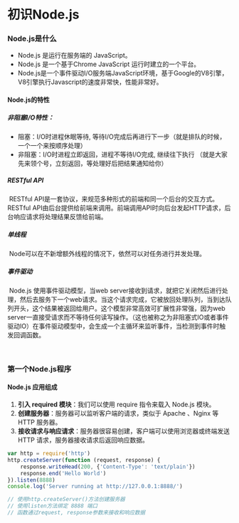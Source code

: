 # 初识Node.js

### Node.js是什么

- Node.js 是运行在服务端的 JavaScript。
- Node.js 是一个基于Chrome JavaScript 运行时建立的一个平台。
- Node.js是一个事件驱动I/O服务端JavaScript环境，基于Google的V8引擎，V8引擎执行Javascript的速度非常快，性能非常好。

#### Node.js的特性
##### 非阻塞I/O特性：
- 阻塞：I/O时进程休眠等待, 等待I/O完成后再进行下一步（就是排队的时候，一个一个来按顺序处理）
- 非阻塞：I/O时进程立即返回，进程不等待I/O完成, 继续往下执行 （就是大家先来领个号，立刻返回，等处理好后把结果通知给你）

##### RESTful API
​    RESTful API是一套协议，来规范多种形式的前端和同一个后台的交互方式。RESTful API由后台提供给前端来调用。前端调用API时向后台发起HTTP请求，后台响应请求将处理结果反馈给前端。

##### 单线程
​    Node可以在不新增额外线程的情况下，依然可以对任务进行并发处理。

##### 事件驱动
​    Node.js 使用事件驱动模型，当web server接收到请求，就把它关闭然后进行处理，然后去服务下一个web请求。当这个请求完成，它被放回处理队列，当到达队列开头，这个结果被返回给用户。这个模型非常高效可扩展性非常强，因为web server一直接受请求而不等待任何读写操作。（这也被称之为非阻塞式IO或者事件驱动IO）在事件驱动模型中，会生成一个主循环来监听事件，当检测到事件时触发回调函数。

<br/>

### 第一个Node.js程序

#### Node.js 应用组成

1. **引入 required 模块**：我们可以使用 require 指令来载入 Node.js 模块。
2. **创建服务器**：服务器可以监听客户端的请求，类似于 Apache 、Nginx 等 HTTP 服务器。
3. **接收请求与响应请求**：服务器很容易创建，客户端可以使用浏览器或终端发送 HTTP 请求，服务器接收请求后返回响应数据。

```javascript
var http = require('http')
http.createServer(function (request, response) {
    response.writeHead(200, {'Content-Type': 'text/plain'})
    response.end('Hello World')
}).listen(8888)
console.log('Server running at http://127.0.0.1:8888/')

// 使用http.createServer()方法创建服务器
// 使用listen方法绑定 8888 端口
// 函数通过request, response参数来接收和响应数据
```